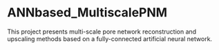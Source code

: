 # ANNbased_MultiscalePNM

This project presents multi-scale pore network reconstruction and upscaling methods based on a fully-connected artificial neural network.